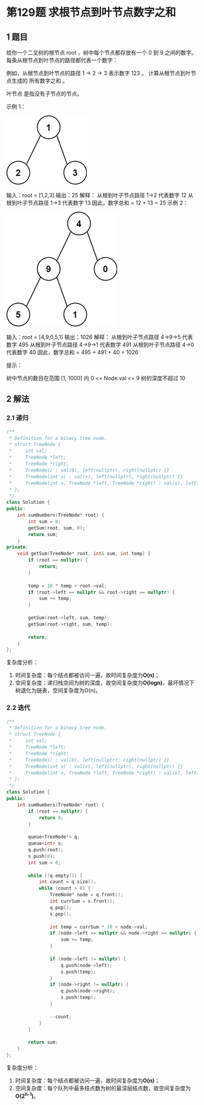 # 第129题 求根节点到叶节点数字之和

## 1 题目

给你一个二叉树的根节点 root ，树中每个节点都存放有一个 0 到 9 之间的数字。
每条从根节点到叶节点的路径都代表一个数字：

例如，从根节点到叶节点的路径 1 -> 2 -> 3 表示数字 123 。
计算从根节点到叶节点生成的 所有数字之和 。

叶节点 是指没有子节点的节点。

示例 1：

![129-题图1](images/129-题图1.jpg)

输入：root = [1,2,3]
输出：25
解释：
从根到叶子节点路径 1->2 代表数字 12
从根到叶子节点路径 1->3 代表数字 13
因此，数字总和 = 12 + 13 = 25
示例 2：

![129-题图2](images/129-题图2.jpg)


输入：root = [4,9,0,5,1]
输出：1026
解释：
从根到叶子节点路径 4->9->5 代表数字 495
从根到叶子节点路径 4->9->1 代表数字 491
从根到叶子节点路径 4->0 代表数字 40
因此，数字总和 = 495 + 491 + 40 = 1026


提示：

树中节点的数目在范围 [1, 1000] 内
0 <= Node.val <= 9
树的深度不超过 10

## 2 解法

### 2.1 递归

```c++
/**
 * Definition for a binary tree node.
 * struct TreeNode {
 *     int val;
 *     TreeNode *left;
 *     TreeNode *right;
 *     TreeNode() : val(0), left(nullptr), right(nullptr) {}
 *     TreeNode(int x) : val(x), left(nullptr), right(nullptr) {}
 *     TreeNode(int x, TreeNode *left, TreeNode *right) : val(x), left(left), right(right) {}
 * };
 */
class Solution {
public:
    int sumNumbers(TreeNode* root) {
        int sum = 0;
        getSum(root, sum, 0);
        return sum;
    }
private:
    void getSum(TreeNode* root, int& sum, int temp) {
        if (root == nullptr) {
            return;
        }

        temp = 10 * temp + root->val;
        if (root->left == nullptr && root->right == nullptr) {
            sum += temp;
        }

        getSum(root->left, sum, temp);
        getSum(root->right, sum, temp);

        return;
    }
};
```

复杂度分析：

1. 时间复杂度：每个结点都被访问一遍，故时间复杂度为**O(n)**；
2. 空间复杂度：递归栈空间为树的深度，故空间复杂度为**O(logn)**，最坏情况下树退化为链表，空间复杂度为O(n)。

### 2.2 迭代

```c++
/**
 * Definition for a binary tree node.
 * struct TreeNode {
 *     int val;
 *     TreeNode *left;
 *     TreeNode *right;
 *     TreeNode() : val(0), left(nullptr), right(nullptr) {}
 *     TreeNode(int x) : val(x), left(nullptr), right(nullptr) {}
 *     TreeNode(int x, TreeNode *left, TreeNode *right) : val(x), left(left), right(right) {}
 * };
 */
class Solution {
public:
    int sumNumbers(TreeNode* root) {
        if (root == nullptr) {
            return 0;
        }

        queue<TreeNode*> q;
        queue<int> s;
        q.push(root);
        s.push(0);
        int sum = 0;

        while (!q.empty()) {
            int count = q.size();
            while (count > 0) {
                TreeNode* node = q.front();
                int currSum = s.front();
                q.pop();
                s.pop();
                
                int temp = currSum * 10 + node->val;
                if (node->left == nullptr && node->right == nullptr) {
                    sum += temp;
                }

                if (node->left != nullptr) {
                    q.push(node->left);
                    s.push(temp);
                }
                if (node->right != nullptr) {
                    q.push(node->right);
                    s.push(temp);
                }

                --count;
            }
        }

        return sum;
    }
};
```

复杂度分析：

1. 时间复杂度：每个结点都被访问一遍，故时间复杂度为**O(n)**；
2. 空间复杂度：每个队列中最多结点数为树的最深层结点数，故空间复杂度为**O(2<sup>h-1</sup>)**。

